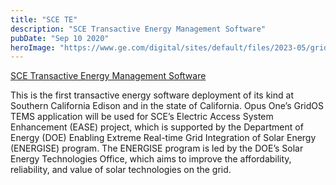 ```yaml
---
title: "SCE TE"
description: "SCE Transactive Energy Management Software"
pubDate: "Sep 10 2020"
heroImage: "https://www.ge.com/digital/sites/default/files/2023-05/grid-os-hero-3200x700.webp"
---
```


[SCE Transactive Energy Management Software](https://www.globenewswire.com/en/news-release/2020/07/23/2066619/0/en/Opus-One-Solutions-deploys-first-transactive-energy-management-software-at-Southern-California-Edison-for-a-DOE-demonstration-project.html)


This is the first transactive energy software deployment of its kind at Southern California Edison and in the
state of California. Opus One’s GridOS TEMS application will be used for SCE’s Electric 
Access System Enhancement (EASE) project, which is supported by the Department of Energy (DOE) Enabling Extreme
Real-time Grid Integration of Solar Energy (ENERGISE) program. The ENERGISE program is led by the DOE’s Solar Energy
Technologies Office, which aims to improve the affordability, reliability, and value of solar technologies on the grid.
